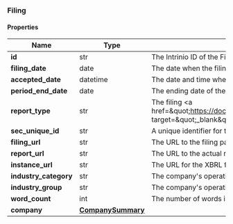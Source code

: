 

[//]: # (CLASS:Filing)

[//]: # (KIND:object)

### Filing

#### Properties

[//]: # (START_DEFINITION)

Name | Type | Description
------------ | ------------- | -------------
**id** | str | The Intrinio ID of the Filing &nbsp;
**filing_date** | date | The date when the filing was submitted to the SEC by the company &nbsp;
**accepted_date** | datetime | The date and time when the filing was accepted by SEC &nbsp;
**period_end_date** | date | The ending date of the fiscal period for the filing &nbsp;
**report_type** | str | The filing &lt;a href&#x3D;\&quot;https://docs.intrinio.com/documentation/sec_filing_report_types\&quot; target&#x3D;\&quot;_blank\&quot;&gt;report type&lt;/a&gt; &nbsp;
**sec_unique_id** | str | A unique identifier for the filing provided by the SEC &nbsp;
**filing_url** | str | The URL to the filing page on the SEC site &nbsp;
**report_url** | str | The URL to the actual report on the SEC site &nbsp;
**instance_url** | str | The URL for the XBRL filing for the report &nbsp;
**industry_category** | str | The company&#39;s operating industry category &nbsp;
**industry_group** | str | The company&#39;s operating industry group &nbsp;
**word_count** | int | The number of words in the filing &nbsp;
**company** | [**CompanySummary**](CompanySummary.md) |  &nbsp;

[//]: # (END_DEFINITION)


[//]: # (CONTAINED_CLASS:CompanySummary)



